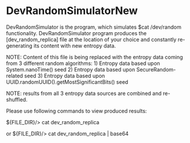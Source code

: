 # DevRandomSimulatorNew
DevRandomSimulator is the program, which simulates $cat /dev/random functionality. DevRandomSimulator program produces the [dev_random_replica] file at the location of your choice and constantly re-generating its content with new entropy data.

NOTE: Content of this file is being replaced with the entropy data coming from 3 different random algorithms: 1) Entropy data based upon System.nanoTime() seed 2) Entropy data based upon SecureRandom-related seed 3) Entropy data based upon UUID.randomUUID().getMostSignificantBits() seed

NOTE: results from all 3 entropy data sources are combined and re-shuffled.

Please use following commands to view produced results:

${FILE_DIR}/> cat dev_random_replica

or 
${FILE_DIR}/> cat dev_random_replica | base64
